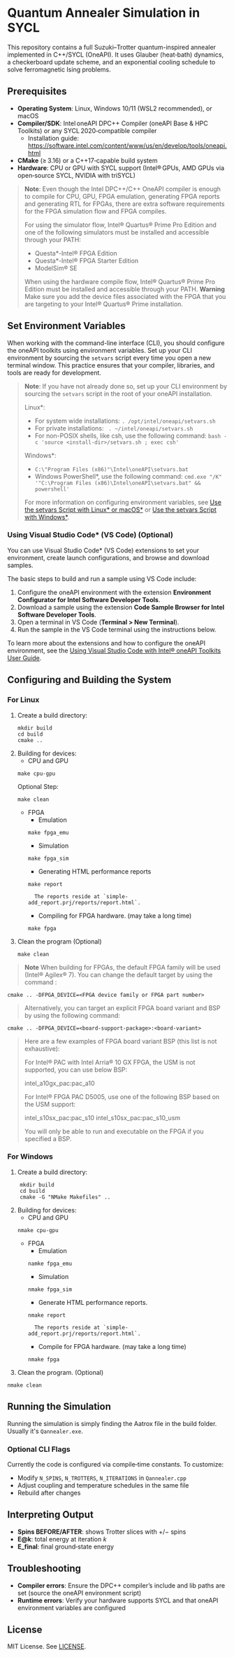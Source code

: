 # Quantum Annealer Simulation in SYCL

This repository contains a full Suzuki–Trotter quantum-inspired annealer implemented in C++/SYCL (OneAPI). It uses Glauber (heat‑bath) dynamics, a checkerboard update scheme, and an exponential cooling schedule to solve ferromagnetic Ising problems.

## Prerequisites

- **Operating System**: Linux, Windows 10/11 (WSL2 recommended), or macOS
- **Compiler/SDK**: Intel oneAPI DPC++ Compiler (oneAPI Base & HPC Toolkits) or any SYCL 2020‑compatible compiler
  - Installation guide: https://software.intel.com/content/www/us/en/develop/tools/oneapi.html
- **CMake** (≥ 3.16) or a C++17‑capable build system
- **Hardware**: CPU or GPU with SYCL support (Intel® GPUs, AMD GPUs via open‑source SYCL, NVIDIA with triSYCL)

> **Note**: Even though the Intel DPC++/C++ OneAPI compiler is enough to compile for CPU, GPU, FPGA emulation, generating FPGA reports and generating RTL for FPGAs, there are extra software requirements for the FPGA simulation flow and FPGA compiles.
>
> For using the simulator flow, Intel® Quartus® Prime Pro Edition and one of the following simulators must be installed and accessible through your PATH:
> - Questa*-Intel® FPGA Edition
> - Questa*-Intel® FPGA Starter Edition
> - ModelSim® SE
>
> When using the hardware compile flow, Intel® Quartus® Prime Pro Edition must be installed and accessible through your PATH.
> **Warning** Make sure you add the device files associated with the FPGA that you are targeting to your Intel® Quartus® Prime installation.

## Set Environment Variables

When working with the command-line interface (CLI), you should configure the oneAPI toolkits using environment variables. Set up your CLI environment by sourcing the `setvars` script every time you open a new terminal window. This practice ensures that your compiler, libraries, and tools are ready for development.

> **Note**: If you have not already done so, set up your CLI
> environment by sourcing  the `setvars` script in the root of your oneAPI installation.
>
> Linux*:
> - For system wide installations: `. /opt/intel/oneapi/setvars.sh`
> - For private installations: ` . ~/intel/oneapi/setvars.sh`
> - For non-POSIX shells, like csh, use the following command: `bash -c 'source <install-dir>/setvars.sh ; exec csh'`
>
> Windows*:
> - `C:\"Program Files (x86)"\Intel\oneAPI\setvars.bat`
> - Windows PowerShell*, use the following command: `cmd.exe "/K" '"C:\Program Files (x86)\Intel\oneAPI\setvars.bat" && powershell'`
>
> For more information on configuring environment variables, see [Use the setvars Script with Linux* or macOS*](https://www.intel.com/content/www/us/en/develop/documentation/oneapi-programming-guide/top/oneapi-development-environment-setup/use-the-setvars-script-with-linux-or-macos.html) or [Use the setvars Script with Windows*](https://www.intel.com/content/www/us/en/develop/documentation/oneapi-programming-guide/top/oneapi-development-environment-setup/use-the-setvars-script-with-windows.html).

### Using Visual Studio Code* (VS Code) (Optional)

You can use Visual Studio Code* (VS Code) extensions to set your environment,
create launch configurations, and browse and download samples.

The basic steps to build and run a sample using VS Code include:
1. Configure the oneAPI environment with the extension **Environment Configurator for Intel Software Developer Tools**.
2. Download a sample using the extension **Code Sample Browser for Intel Software Developer Tools**.
3. Open a terminal in VS Code (**Terminal > New Terminal**).
4. Run the sample in the VS Code terminal using the instructions below.

To learn more about the extensions and how to configure the oneAPI environment, see the
[Using Visual Studio Code with Intel® oneAPI Toolkits User Guide](https://www.intel.com/content/www/us/en/develop/documentation/using-vs-code-with-intel-oneapi/top.html).

## Configuring and Building the System

### For Linux

1. Create a build directory:
    ```
    mkdir build
    cd build
    cmake ..
    ```
2. Building for devices:
    - CPU and GPU
    ```
    make cpu-gpu
    ```
    Optional Step:
    ```
    make clean
    ```
	- FPGA
		- Emulation
		```
		make fpga_emu
		```
		- Simulation
		```
		make fpga_sim
		```
		- Generating HTML performance reports
		```
		make report
		```
			The reports reside at `simple-add_report.prj/reports/report.html`.
		- Compiling for FPGA hardware. (may take a long time)
		```
		make fpga
		```
3. Clean the program (Optional)
	```
	make clean
	```
> **Note** When building for FPGAs, the default FPGA family will be used (Intel® Agilex® 7).
> You can change the default target by using the command :
```
cmake .. -DFPGA_DEVICE=<FPGA device family or FPGA part number>
```
> 
>Alternatively, you can target an explicit FPGA board variant and BSP by using the following command:
```
cmake .. -DFPGA_DEVICE=<board-support-package>:<board-variant>
```
> Here are a few examples of FPGA board variant BSP (this list is not exhaustive):
> 
> For Intel® PAC with Intel Arria® 10 GX FPGA, the USM is not supported, you can use below BSP:
> 
> 	intel_a10gx_pac:pac_a10
>
>For Intel® FPGA PAC D5005, use one of the following BSP based on the USM support:
>
> 	intel_s10sx_pac:pac_s10
> 	intel_s10sx_pac:pac_s10_usm
>
>You will only be able to run and executable on the FPGA if you specified a BSP. 

### For Windows

1. Create a build directory:
```
    mkdir build
    cd build
    cmake -G "NMake Makefiles" ..
```
2. Building for devices:
	- CPU and GPU
	```
	nmake cpu-gpu
	```
	- FPGA
		- Emulation
		```
		namke fpga_emu
		```
		- Simulation
		```
		nmake fpga_sim
		```
		- Generate HTML performance reports.
		```
		nmake report
		```
			The reports reside at `simple-add_report.prj/reports/report.html`.
		- Compile for FPGA hardware. (may take a long time)
		```
		nmake fpga
		```
3. Clean the program. (Optional)
```
nmake clean
```

## Running the Simulation
Running the simulation is simply finding the Aatrox file in the build folder. Usually it's `Qannealer.exe`.

### Optional CLI Flags

Currently the code is configured via compile‑time constants. To customize:
- Modify `N_SPINS`, `N_TROTTERS`, `N_ITERATIONS` in `Qannealer.cpp`
- Adjust coupling and temperature schedules in the same file
- Rebuild after changes

## Interpreting Output

- **Spins BEFORE/AFTER**: shows Trotter slices with +/− spins
- **E@k**: total energy at iteration *k*
- **E_final**: final ground‑state energy

## Troubleshooting

- **Compiler errors**: Ensure the DPC++ compiler’s include and lib paths are set (source the oneAPI environment script)
- **Runtime errors**: Verify your hardware supports SYCL and that oneAPI environment variables are configured

## License

MIT License. See [LICENSE](LICENSE).

